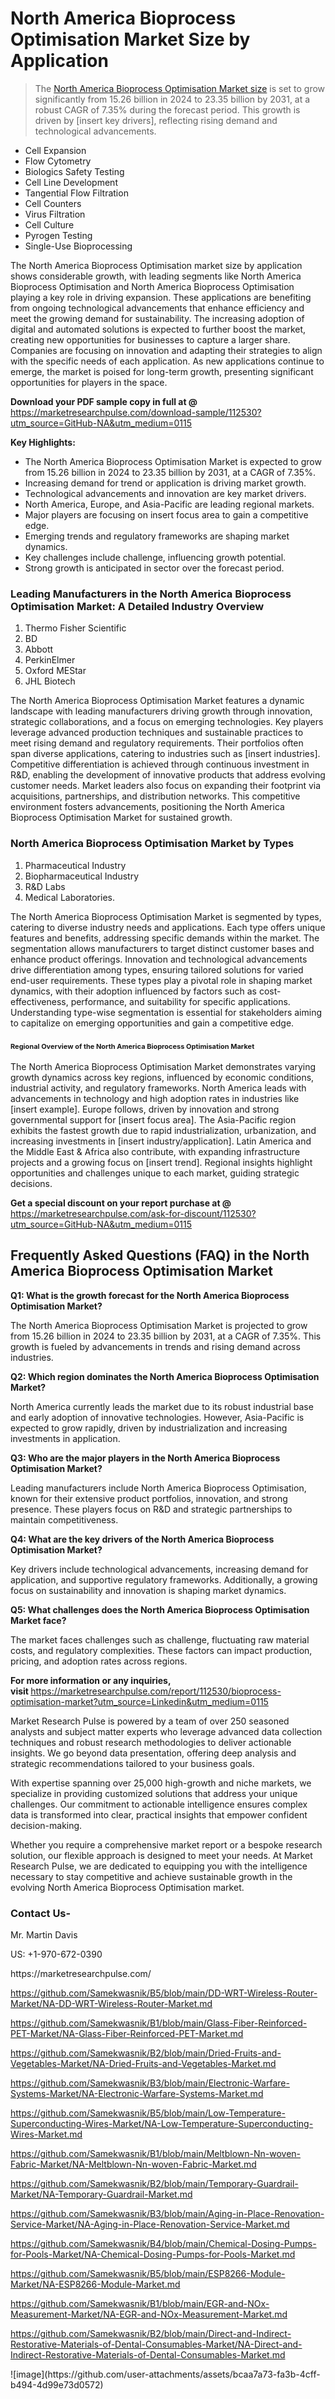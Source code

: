 <h1>North America Bioprocess Optimisation Market&nbsp;Size by Application</h1><blockquote><p>The <a href="https://marketresearchpulse.com/download-sample/112530?utm_source=GitHub-NA&amp;utm_medium=0115">North America Bioprocess Optimisation Market size</a> is set to grow significantly from 15.26 billion in 2024 to 23.35 billion by 2031, at a robust CAGR of 7.35% during the forecast period. This growth is driven by [insert key drivers], reflecting rising demand and technological advancements.</p></blockquote><ul><li>Cell Expansion <li> Flow Cytometry <li> Biologics Safety Testing <li> Cell Line Development <li> Tangential Flow Filtration <li> Cell Counters <li> Virus Filtration <li> Cell Culture <li> Pyrogen Testing <li> Single-Use Bioprocessing</li></ul><p>The North America Bioprocess Optimisation market size by application shows considerable growth, with leading segments like North America Bioprocess Optimisation and North America Bioprocess Optimisation playing a key role in driving expansion. These applications are benefiting from ongoing technological advancements that enhance efficiency and meet the growing demand for sustainability. The increasing adoption of digital and automated solutions is expected to further boost the market, creating new opportunities for businesses to capture a larger share. Companies are focusing on innovation and adapting their strategies to align with the specific needs of each application. As new applications continue to emerge, the market is poised for long-term growth, presenting significant opportunities for players in the space.</p><p><strong>Download your PDF sample copy in full at @ </strong><a href="https://marketresearchpulse.com/download-sample/112530?utm_source=GitHub-NA&amp;utm_medium=0115">https://marketresearchpulse.com/download-sample/112530?utm_source=GitHub-NA&amp;utm_medium=0115</a></p><p><strong>Key Highlights: </strong></p><ul><li>The North America Bioprocess Optimisation Market is expected to grow from 15.26 billion in 2024 to 23.35 billion by 2031, at a CAGR of 7.35%.</li><li>Increasing demand for trend or application is driving market growth.</li><li>Technological advancements and innovation are key market drivers.</li><li>North America, Europe, and Asia-Pacific are leading regional markets.</li><li>Major players are focusing on insert focus area to gain a competitive edge.</li><li>Emerging trends and regulatory frameworks are shaping market dynamics.</li><li>Key challenges include challenge, influencing growth potential.</li><li>Strong growth is anticipated in sector over the forecast period.</li></ul><h3>Leading Manufacturers in the North America Bioprocess Optimisation Market: A Detailed Industry Overview</h3><ol><li>Thermo Fisher Scientific</li><li>BD</li><li>Abbott</li><li>PerkinElmer</li><li>Oxford MEStar</li><li>JHL Biotech</li></ol><div class="flex max-w-full flex-col flex-grow"><div class="min-h-8 text-message flex w-full flex-col items-end gap-2 whitespace-normal break-words [.text-message+&amp;]:mt-5" dir="auto" data-message-author-role="assistant" data-message-id="fd8432e4-4910-450d-b182-61b7bfb0a01f" data-message-model-slug="gpt-4o"><div class="flex w-full flex-col gap-1 empty:hidden first:pt-[3px]"><div class="markdown prose w-full break-words dark:prose-invert light"><p>The North America Bioprocess Optimisation Market features a dynamic landscape with leading manufacturers driving growth through innovation, strategic collaborations, and a focus on emerging technologies. Key players leverage advanced production techniques and sustainable practices to meet rising demand and regulatory requirements. Their portfolios often span diverse applications, catering to industries such as [insert industries]. Competitive differentiation is achieved through continuous investment in R&amp;D, enabling the development of innovative products that address evolving customer needs. Market leaders also focus on expanding their footprint via acquisitions, partnerships, and distribution networks. This competitive environment fosters advancements, positioning the North America Bioprocess Optimisation Market for sustained growth.</p></div></div></div></div><h3>North America Bioprocess Optimisation Market by Types</h3><ol><li>Pharmaceutical Industry <li> Biopharmaceutical Industry <li> R&D Labs <li> Medical Laboratories.</li></ol><div class="flex max-w-full flex-col flex-grow"><div class="min-h-8 text-message flex w-full flex-col items-end gap-2 whitespace-normal break-words [.text-message+&amp;]:mt-5" dir="auto" data-message-author-role="assistant" data-message-id="084470be-0bb7-4664-bddf-5156b4f41249" data-message-model-slug="gpt-4o-mini"><div class="flex w-full flex-col gap-1 empty:hidden first:pt-[3px]"><div class="markdown prose w-full break-words dark:prose-invert light"><p>The North America Bioprocess Optimisation Market is segmented by types, catering to diverse industry needs and applications. Each type offers unique features and benefits, addressing specific demands within the market. The segmentation allows manufacturers to target distinct customer bases and enhance product offerings. Innovation and technological advancements drive differentiation among types, ensuring tailored solutions for varied end-user requirements. These types play a pivotal role in shaping market dynamics, with their adoption influenced by factors such as cost-effectiveness, performance, and suitability for specific applications. Understanding type-wise segmentation is essential for stakeholders aiming to capitalize on emerging opportunities and gain a competitive edge.</p></div></div></div></div><h3><span style="font-size: 11px;">Regional Overview of the North America Bioprocess Optimisation Market</span></h3><div class="flex max-w-full flex-col flex-grow"><div class="min-h-8 text-message flex w-full flex-col items-end gap-2 whitespace-normal break-words [.text-message+&amp;]:mt-5" dir="auto" data-message-author-role="assistant" data-message-id="e9038762-ce64-4e30-91c9-9bd413514231" data-message-model-slug="gpt-4o-mini"><div class="flex w-full flex-col gap-1 empty:hidden first:pt-[3px]"><div class="markdown prose w-full break-words dark:prose-invert light"><p>The North America Bioprocess Optimisation Market demonstrates varying growth dynamics across key regions, influenced by economic conditions, industrial activity, and regulatory frameworks. North America leads with advancements in technology and high adoption rates in industries like [insert example]. Europe follows, driven by innovation and strong governmental support for [insert focus area]. The Asia-Pacific region exhibits the fastest growth due to rapid industrialization, urbanization, and increasing investments in [insert industry/application]. Latin America and the Middle East &amp; Africa also contribute, with expanding infrastructure projects and a growing focus on [insert trend]. Regional insights highlight opportunities and challenges unique to each market, guiding strategic decisions.</p></div></div></div></div><p><strong>Get a special discount on your report purchase at @ </strong><a href="https://marketresearchpulse.com/ask-for-discount/112530?utm_source=GitHub-NA&amp;utm_medium=0115">https://marketresearchpulse.com/ask-for-discount/112530?utm_source=GitHub-NA&amp;utm_medium=0115</a></p><h2>Frequently Asked Questions (FAQ) in the North America Bioprocess Optimisation Market</h2><p><strong>Q1: What is the growth forecast for the North America Bioprocess Optimisation Market?</strong></p><p>The North America Bioprocess Optimisation Market is projected to grow from 15.26 billion in 2024 to 23.35 billion by 2031, at a CAGR of 7.35%. This growth is fueled by advancements in trends and rising demand across industries.</p><p><strong>Q2: Which region dominates the North America Bioprocess Optimisation Market?</strong></p><p>North America currently leads the market due to its robust industrial base and early adoption of innovative technologies. However, Asia-Pacific is expected to grow rapidly, driven by industrialization and increasing investments in application.</p><p><strong>Q3: Who are the major players in the North America Bioprocess Optimisation Market?</strong></p><p>Leading manufacturers include North America Bioprocess Optimisation, known for their extensive product portfolios, innovation, and strong presence. These players focus on R&amp;D and strategic partnerships to maintain competitiveness.</p><p><strong>Q4: What are the key drivers of the North America Bioprocess Optimisation Market?</strong></p><p>Key drivers include technological advancements, increasing demand for application, and supportive regulatory frameworks. Additionally, a growing focus on sustainability and innovation is shaping market dynamics.</p><p><strong>Q5: What challenges does the North America Bioprocess Optimisation Market face?</strong></p><p>The market faces challenges such as challenge, fluctuating raw material costs, and regulatory complexities. These factors can impact production, pricing, and adoption rates across regions.</p><p><strong>For more information or any inquiries, visit&nbsp;</strong><a href="https://marketresearchpulse.com/report/112530/bioprocess-optimisation-market?utm_source=Linkedin&utm_medium=0115">https://marketresearchpulse.com/report/112530/bioprocess-optimisation-market?utm_source=Linkedin&utm_medium=0115</a></p><p>Market Research Pulse is powered by a team of over 250 seasoned analysts and subject matter experts who leverage advanced data collection techniques and robust research methodologies to deliver actionable insights. We go beyond data presentation, offering deep analysis and strategic recommendations tailored to your business goals.</p><p>With expertise spanning over 25,000 high-growth and niche markets, we specialize in providing customized solutions that address your unique challenges. Our commitment to actionable intelligence ensures complex data is transformed into clear, practical insights that empower confident decision-making.</p><p>Whether you require a comprehensive market report or a bespoke research solution, our flexible approach is designed to meet your needs. At Market Research Pulse, we are dedicated to equipping you with the intelligence necessary to stay competitive and achieve sustainable growth in the evolving North America Bioprocess Optimisation market.</p><h3><strong>Contact Us-</strong></h3><p>Mr. Martin Davis</p><p>US: +1-970-672-0390</p><p>https://marketresearchpulse.com/</p><p><a href="https://github.com/Samekwasnik/B5/blob/main/DD-WRT-Wireless-Router-Market/NA-DD-WRT-Wireless-Router-Market.md">https://github.com/Samekwasnik/B5/blob/main/DD-WRT-Wireless-Router-Market/NA-DD-WRT-Wireless-Router-Market.md</a></p><p><a href="https://github.com/Samekwasnik/B1/blob/main/Glass-Fiber-Reinforced-PET-Market/NA-Glass-Fiber-Reinforced-PET-Market.md">https://github.com/Samekwasnik/B1/blob/main/Glass-Fiber-Reinforced-PET-Market/NA-Glass-Fiber-Reinforced-PET-Market.md</a></p><p><a href="https://github.com/Samekwasnik/B2/blob/main/Dried-Fruits-and-Vegetables-Market/NA-Dried-Fruits-and-Vegetables-Market.md">https://github.com/Samekwasnik/B2/blob/main/Dried-Fruits-and-Vegetables-Market/NA-Dried-Fruits-and-Vegetables-Market.md</a></p><p><a href="https://github.com/Samekwasnik/B3/blob/main/Electronic-Warfare-Systems-Market/NA-Electronic-Warfare-Systems-Market.md">https://github.com/Samekwasnik/B3/blob/main/Electronic-Warfare-Systems-Market/NA-Electronic-Warfare-Systems-Market.md</a></p><p><a href="https://github.com/Samekwasnik/B5/blob/main/Low-Temperature-Superconducting-Wires-Market/NA-Low-Temperature-Superconducting-Wires-Market.md">https://github.com/Samekwasnik/B5/blob/main/Low-Temperature-Superconducting-Wires-Market/NA-Low-Temperature-Superconducting-Wires-Market.md</a></p><p><a href="https://github.com/Samekwasnik/B1/blob/main/Meltblown-Nn-woven-Fabric-Market/NA-Meltblown-Nn-woven-Fabric-Market.md">https://github.com/Samekwasnik/B1/blob/main/Meltblown-Nn-woven-Fabric-Market/NA-Meltblown-Nn-woven-Fabric-Market.md</a></p><p><a href="https://github.com/Samekwasnik/B2/blob/main/Temporary-Guardrail-Market/NA-Temporary-Guardrail-Market.md">https://github.com/Samekwasnik/B2/blob/main/Temporary-Guardrail-Market/NA-Temporary-Guardrail-Market.md</a></p><p><a href="https://github.com/Samekwasnik/B3/blob/main/Aging-in-Place-Renovation-Service-Market/NA-Aging-in-Place-Renovation-Service-Market.md">https://github.com/Samekwasnik/B3/blob/main/Aging-in-Place-Renovation-Service-Market/NA-Aging-in-Place-Renovation-Service-Market.md</a></p><p><a href="https://github.com/Samekwasnik/B4/blob/main/Chemical-Dosing-Pumps-for-Pools-Market/NA-Chemical-Dosing-Pumps-for-Pools-Market.md">https://github.com/Samekwasnik/B4/blob/main/Chemical-Dosing-Pumps-for-Pools-Market/NA-Chemical-Dosing-Pumps-for-Pools-Market.md</a></p><p><a href="https://github.com/Samekwasnik/B5/blob/main/ESP8266-Module-Market/NA-ESP8266-Module-Market.md">https://github.com/Samekwasnik/B5/blob/main/ESP8266-Module-Market/NA-ESP8266-Module-Market.md</a></p><p><a href="https://github.com/Samekwasnik/B1/blob/main/EGR-and-NOx-Measurement-Market/NA-EGR-and-NOx-Measurement-Market.md">https://github.com/Samekwasnik/B1/blob/main/EGR-and-NOx-Measurement-Market/NA-EGR-and-NOx-Measurement-Market.md</a></p><p><a href="https://github.com/Samekwasnik/B2/blob/main/Direct-and-Indirect-Restorative-Materials-of-Dental-Consumables-Market/NA-Direct-and-Indirect-Restorative-Materials-of-Dental-Consumables-Market.md">https://github.com/Samekwasnik/B2/blob/main/Direct-and-Indirect-Restorative-Materials-of-Dental-Consumables-Market/NA-Direct-and-Indirect-Restorative-Materials-of-Dental-Consumables-Market.md</a></p>
![image](https://github.com/user-attachments/assets/bcaa7a73-fa3b-4cff-b494-4d99e73d0572)
